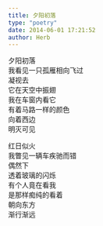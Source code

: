 ```yaml
---  
title: 夕阳初落  
type: "poetry"  
date: 2014-06-01 17:21:52  
author: Herb  
---  
```

夕阳初落  
我看见一只孤雁相向飞过  
凝视去  
它在天空中振翅  
我在车窗内看它  
有着马路一样的颜色  
向着西边  
明灭可见  

红日似火  
我瞥见一辆车疾驰而错  
偶然下  
透着玻璃的闪烁  
有个人竟在看我  
是那样痴纯的看着  
朝向东方  
渐行渐远